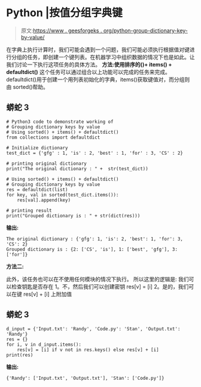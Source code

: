 # Python |按值分组字典键

> 原文:[https://www . geesforgeks . org/python-group-dictionary-key-by-value/](https://www.geeksforgeeks.org/python-grouping-dictionary-keys-by-value/)

在字典上执行计算时，我们可能会遇到一个问题，我们可能必须执行根据值对键进行分组的任务，即创建一个键列表。在机器学习中组织数据的情况下也是如此。让我们讨论一下执行这项任务的具体方法。
**方法:使用排序的()+ items() + defaultdict()**
这个任务可以通过组合以上功能可以完成的任务来完成。defaultdict()用于创建一个用列表初始化的字典，items()获取键值对，而分组则由 sorted()帮助。

## 蟒蛇 3

```
# Python3 code to demonstrate working of
# Grouping dictionary keys by value
# Using sorted() + items() + defaultdict()
from collections import defaultdict

# Initialize dictionary
test_dict = {'gfg' : 1, 'is' : 2, 'best' : 1, 'for' : 3, 'CS' : 2}

# printing original dictionary
print("The original dictionary : " +  str(test_dict))

# Using sorted() + items() + defaultdict()
# Grouping dictionary keys by value
res = defaultdict(list)
for key, val in sorted(test_dict.items()):
    res[val].append(key)

# printing result
print("Grouped dictionary is : " + str(dict(res)))
```

**输出:**

```
The original dictionary : {'gfg': 1, 'is': 2, 'best': 1, 'for': 3, 'CS': 2}
Grouped dictionary is : {2: ['CS', 'is'], 1: ['best', 'gfg'], 3: ['for']}
```

**方法二:**

此外，该任务也可以在不使用任何模块的情况下执行。
所以这里的逻辑是:
我们可以检查钥匙是否存在
1。不，然后我们可以创建密钥 res[v] = [i]
2。是的，我们可以在键 res[v] + [i]
上附加值

## 蟒蛇 3

```
d_input = {'Input.txt': 'Randy', 'Code.py': 'Stan', 'Output.txt': 'Randy'}
res = {}
for i, v in d_input.items():
    res[v] = [i] if v not in res.keys() else res[v] + [i]
print(res)
```

**输出:**

```
{'Randy': ['Input.txt', 'Output.txt'], 'Stan': ['Code.py']}
```